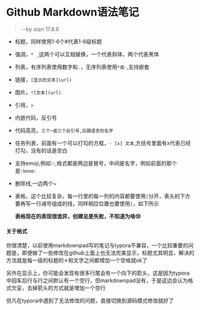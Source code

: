 # Github Markdown语法笔记

>   --by stan 17.8.6



-   标题，同样使用1-6个#代表1-6级标题

-   强调，`* _`这两个可以互相替换，一个代表斜体，两个代表黑体

-   列表，有序列表使用数字和`.`，无序列表使用`*或-`,支持嵌套

-   链接，`[显示的文本](url)`

-   图片，`![文本](url)`

-   引用，`>`

-   内嵌代码，反引号

-   代码高亮，`三个~或三个反引号,后跟语言的名字`

-   任务列表，前面有一个可以打勾的方框，`- [x] 文本`,方括号里面有x代表已经打勾，没有的话是空白

-   支持emoji,例如:boom:,格式都是两边是冒号，中间是名字，例如前面的那个是`:boom:`

-   删除线,一边两个~

-   表格，这个比较复杂，每一行里的每一列的内容都要使用`|`分开，表头的下方要再写一行减号组成的线，同样相应位置也要使用`|`，如下所示

    **表格现在的表现很诡异，创建总是失败，不知道为啥:cry:**




#### 关于格式

你很清楚，以前使用markdownpad写的笔记与typora不兼容，一个比较重要的问题是，即便做了一些修改在github上面上也无法完美显示，标题尤其明显，解决的方法就是每一级的标题的`＃`和文字之间都增加一个空格就ok了

另外在显示上，你可能会发现有很多行尾会有一个向下的箭头，这是因为typora中回车后行与行之间默认有一个空行，但markdownpad没有，于是这边会认为格式欠妥，去掉箭头的方式就是增加一个空行

但凡在typora中遇到了无法修改的问题，直接切换到源码模式修改就好了